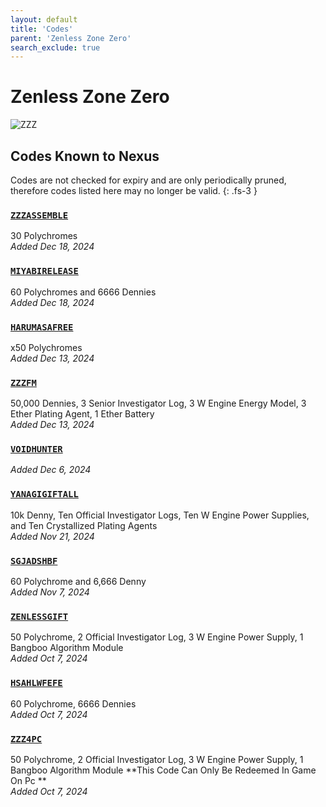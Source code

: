 ```yaml
---
layout: default
title: 'Codes'
parent: 'Zenless Zone Zero'
search_exclude: true
---
```


# Zenless Zone Zero

![ZZZ](https://cdn.discordapp.com/emojis/1264987656371310633.png)

## Codes Known to Nexus

Codes are not checked for expiry and are only periodically pruned, therefore codes listed here may no longer be valid.
{: .fs-3 }

### [`ZZZASSEMBLE`](https://zenless.hoyoverse.com/redemption?code=ZZZASSEMBLE)

30 Polychromes<br />*Added Dec 18, 2024*

### [`MIYABIRELEASE`](https://zenless.hoyoverse.com/redemption?code=MIYABIRELEASE)

60 Polychromes  and 6666 Dennies<br />*Added Dec 18, 2024*

### [`HARUMASAFREE`](https://zenless.hoyoverse.com/redemption?code=HARUMASAFREE)

x50 Polychromes<br />*Added Dec 13, 2024*

### [`ZZZFM`](https://zenless.hoyoverse.com/redemption?code=ZZZFM)

50,000 Dennies, 3 Senior Investigator Log, 3 W Engine Energy Model, 3 Ether Plating Agent, 1 Ether Battery<br />*Added Dec 13, 2024*

### [`VOIDHUNTER`](https://zenless.hoyoverse.com/redemption?code=VOIDHUNTER)

*Added Dec 6, 2024*

### [`YANAGIGIFTALL`](https://zenless.hoyoverse.com/redemption?code=YANAGIGIFTALL)

10k Denny, Ten Official Investigator Logs, Ten W Engine Power Supplies, and Ten Crystallized Plating Agents<br />*Added Nov 21, 2024*

### [`SGJADSHBF`](https://zenless.hoyoverse.com/redemption?code=SGJADSHBF)

60 Polychrome and 6,666 Denny<br />*Added Nov 7, 2024*

### [`ZENLESSGIFT`](https://zenless.hoyoverse.com/redemption?code=ZENLESSGIFT)

50 Polychrome, 2 Official Investigator Log, 3 W Engine Power Supply, 1 Bangboo Algorithm Module<br />*Added Oct 7, 2024*

### [`HSAHLWFEFE`](https://zenless.hoyoverse.com/redemption?code=HSAHLWFEFE)

60 Polychrome, 6666 Dennies<br />*Added Oct 7, 2024*

### [`ZZZ4PC`](https://zenless.hoyoverse.com/redemption?code=ZZZ4PC)

50 Polychrome, 2 Official Investigator Log, 3 W Engine Power Supply, 1 Bangboo Algorithm Module 
**This Code Can Only Be Redeemed In Game On Pc **<br />*Added Oct 7, 2024*